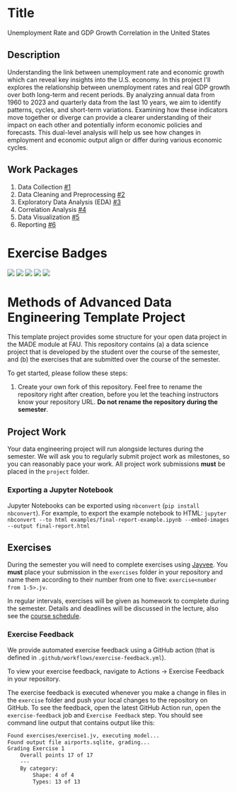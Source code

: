 # Title
Unemployment Rate and GDP Growth Correlation in the United States

## Description

Understanding the link between unemployment rate and economic growth which can reveal key insights into the U.S. economy. In this project I'll explores the relationship between unemployment rates and real GDP growth over both long-term and recent periods. By analyzing annual data from 1960 to 2023 and quarterly data from the last 10 years, we aim to identify patterns, cycles, and short-term variations. Examining how these indicators move together or diverge can provide a clearer understanding of their impact on each other and potentially inform economic policies and forecasts. This dual-level analysis will help us see how changes in employment and economic output align or differ during various economic cycles.


## Work Packages

1. Data Collection [#1][i1]
2. Data Cleaning and Preprocessing [#2][i2]
3. Exploratory Data Analysis (EDA) [#3][i3]
4. Correlation Analysis [#4][i4]
5. Data Visualization [#5][i5]
6. Reporting [#6][i6]

[i1]: https://github.com/rebel47/MADE-Project/issues/1
[i2]: https://github.com/rebel47/MADE-Project/issues/2
[i3]: https://github.com/rebel47/MADE-Project/issues/3
[i4]: https://github.com/rebel47/MADE-Project/issues/4
[i5]: https://github.com/rebel47/MADE-Project/issues/5
[i6]: https://github.com/rebel47/MADE-Project/issues/6

# Exercise Badges

![](https://byob.yarr.is/rebel47/MADE-Project/score_ex1) ![](https://byob.yarr.is/rebel47/MADE-Project/score_ex2) ![](https://byob.yarr.is/rebel47/MADE-Project/score_ex3) ![](https://byob.yarr.is/rebel47/MADE-Project/score_ex4) ![](https://byob.yarr.is/rebel47/MADE-Project/score_ex5)

# Methods of Advanced Data Engineering Template Project

This template project provides some structure for your open data project in the MADE module at FAU.
This repository contains (a) a data science project that is developed by the student over the course of the semester, and (b) the exercises that are submitted over the course of the semester.

To get started, please follow these steps:
1. Create your own fork of this repository. Feel free to rename the repository right after creation, before you let the teaching instructors know your repository URL. **Do not rename the repository during the semester**.

## Project Work
Your data engineering project will run alongside lectures during the semester. We will ask you to regularly submit project work as milestones, so you can reasonably pace your work. All project work submissions **must** be placed in the `project` folder.

### Exporting a Jupyter Notebook
Jupyter Notebooks can be exported using `nbconvert` (`pip install nbconvert`). For example, to export the example notebook to HTML: `jupyter nbconvert --to html examples/final-report-example.ipynb --embed-images --output final-report.html`


## Exercises
During the semester you will need to complete exercises using [Jayvee](https://github.com/jvalue/jayvee). You **must** place your submission in the `exercises` folder in your repository and name them according to their number from one to five: `exercise<number from 1-5>.jv`.

In regular intervals, exercises will be given as homework to complete during the semester. Details and deadlines will be discussed in the lecture, also see the [course schedule](https://made.uni1.de/).

### Exercise Feedback
We provide automated exercise feedback using a GitHub action (that is defined in `.github/workflows/exercise-feedback.yml`). 

To view your exercise feedback, navigate to Actions → Exercise Feedback in your repository.

The exercise feedback is executed whenever you make a change in files in the `exercise` folder and push your local changes to the repository on GitHub. To see the feedback, open the latest GitHub Action run, open the `exercise-feedback` job and `Exercise Feedback` step. You should see command line output that contains output like this:

```sh
Found exercises/exercise1.jv, executing model...
Found output file airports.sqlite, grading...
Grading Exercise 1
	Overall points 17 of 17
	---
	By category:
		Shape: 4 of 4
		Types: 13 of 13
```